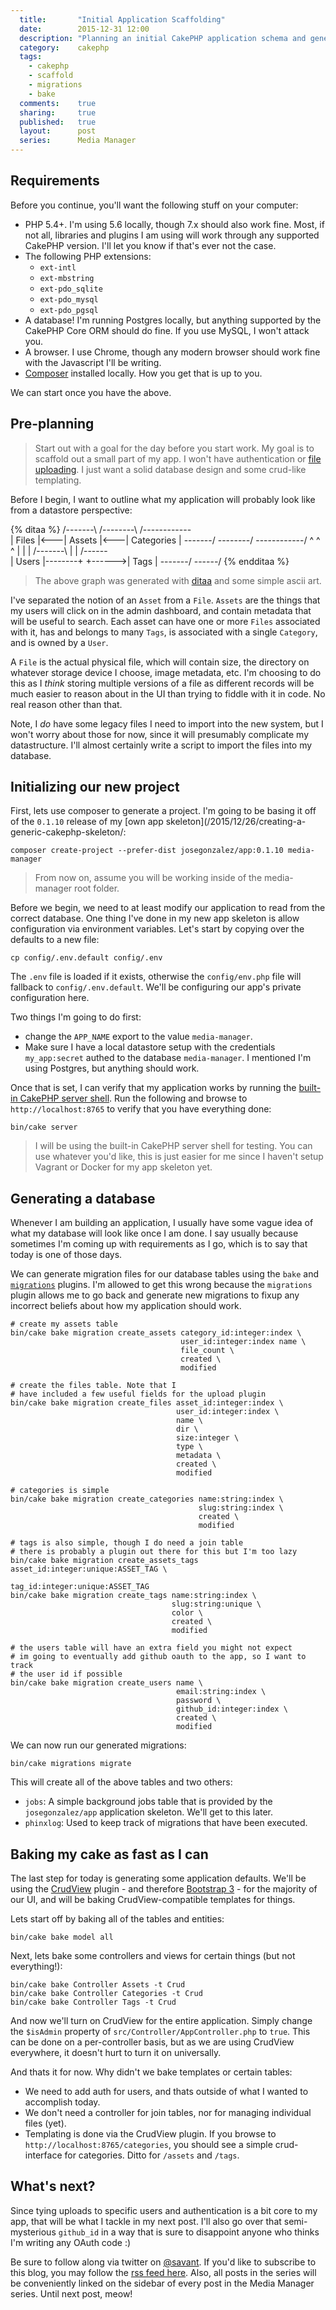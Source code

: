 ```yaml
---
  title:       "Initial Application Scaffolding"
  date:        2015-12-31 12:00
  description: "Planning an initial CakePHP application schema and generating application code using bake."
  category:    cakephp
  tags:
    - cakephp
    - scaffold
    - migrations
    - bake
  comments:    true
  sharing:     true
  published:   true
  layout:      post
  series:      Media Manager
---
```


## Requirements

Before you continue, you'll want the following stuff on your computer:

- PHP 5.4+. I'm using 5.6 locally, though 7.x should also work fine. Most, if not all, libraries and plugins I am using will work through any supported CakePHP version. I'll let you know if that's ever not the case.
- The following PHP extensions:
  - `ext-intl`
  - `ext-mbstring`
  - `ext-pdo_sqlite`
  - `ext-pdo_mysql`
  - `ext-pdo_pgsql`
- A database! I'm running Postgres locally, but anything supported by the CakePHP Core ORM should do fine. If you use MySQL, I won't attack you.
- A browser. I use Chrome, though any modern browser should work fine with the Javascript I'll be writing.
- [Composer](https://getcomposer.org/download/) installed locally. How you get that is up to you.

We can start once you have the above.

## Pre-planning

> Start out with a goal for the day before you start work. My goal is to scaffold out a small part of my app. I won't have authentication or [file uploading](/2015/12/05/uploading-files-and-images/). I just want a solid database design and some crud-like templating.

Before I begin, I want to outline what my application will probably look like from a datastore perspective:

{% ditaa %}
/-------\    /--------\    /------------\
| Files |<---| Assets |<---| Categories |
\-------/    \--------/    \------------/
    ^            ^ ^
    |            | |
/-------\        | |       /------\
| Users |--------+ +------>| Tags |
\-------/                  \------/
{% endditaa %}

> The above graph was generated with [ditaa](http://ditaa.sourceforge.net/) and some simple ascii art.

I've separated the notion of an `Asset` from a `File`. `Assets` are the things that my users will click on in the admin dashboard, and contain metadata that will be useful to search. Each asset can have one or more `Files` associated with it, has and belongs to many `Tags`, is associated with a single `Category`, and is owned by a `User`.

A `File` is the actual physical file, which will contain size, the directory on whatever storage device I choose, image metadata, etc. I'm choosing to do this as I *think* storing multiple versions of a file as different records will be much easier to reason about in the UI than trying to fiddle with it in code. No real reason other than that.

Note, I *do* have some legacy files I need to import into the new system, but I won't worry about those for now, since it will presumably complicate my datastructure. I'll almost certainly write a script to import the files into my database.

## Initializing our new project

First, lets use composer to generate a project. I'm going to be basing it off of the `0.1.10` release of my [own app skeleton](/2015/12/26/creating-a-generic-cakephp-skeleton/:

```shell
composer create-project --prefer-dist josegonzalez/app:0.1.10 media-manager
```

> From now on, assume you will be working inside of the media-manager root folder.

Before we begin, we need to at least modify our application to read from the correct database. One thing I've done in my new app skeleton is allow configuration via environment variables. Let's start by copying over the defaults to a new file:

```shell
cp config/.env.default config/.env
```

The `.env` file is loaded if it exists, otherwise the `config/env.php` file will fallback to `config/.env.default`. We'll be configuring our app's private configuration here.

Two things I'm going to do first:

- change the `APP_NAME` export to the value `media-manager`.
- Make sure I have a local datastore setup with the credentials `my_app:secret` authed to the database `media-manager`. I mentioned I'm using Postgres, but anything should work.

Once that is set, I can verify that my application works by running the [built-in CakePHP server shell](/2015/12/17/cakephp-shells-i-didnt-know-about/). Run the following and browse to `http://localhost:8765` to verify that you have everything done:

```shell
bin/cake server
```

> I will be using the built-in CakePHP server shell for testing. You can use whatever you'd like, this is just easier for me since I haven't setup Vagrant or Docker for my app skeleton yet.

## Generating a database

Whenever I am building an application, I usually have some vague idea of what my database will look like once I am done. I say usually because sometimes I'm coming up with requirements as I go, which is to say that today is one of those days.

We can generate migration files for our database tables using the `bake` and [`migrations`](/2015/12/10/faster-database-creation-with-migrations/) plugins. I'm allowed to get this wrong because the `migrations` plugin allows me to go back and generate new migrations to fixup any incorrect beliefs about how my application should work.

```shell
# create my assets table
bin/cake bake migration create_assets category_id:integer:index \
                                      user_id:integer:index name \
                                      file_count \
                                      created \
                                      modified

# create the files table. Note that I
# have included a few useful fields for the upload plugin
bin/cake bake migration create_files asset_id:integer:index \
                                     user_id:integer:index \
                                     name \
                                     dir \
                                     size:integer \
                                     type \
                                     metadata \
                                     created \
                                     modified

# categories is simple
bin/cake bake migration create_categories name:string:index \
                                          slug:string:index \
                                          created \
                                          modified

# tags is also simple, though I do need a join table
# there is probably a plugin out there for this but I'm too lazy
bin/cake bake migration create_assets_tags asset_id:integer:unique:ASSET_TAG \
                                           tag_id:integer:unique:ASSET_TAG
bin/cake bake migration create_tags name:string:index \
                                    slug:string:unique \
                                    color \
                                    created \
                                    modified

# the users table will have an extra field you might not expect
# im going to eventually add github oauth to the app, so I want to track
# the user id if possible
bin/cake bake migration create_users name \
                                     email:string:index \
                                     password \
                                     github_id:integer:index \
                                     created \
                                     modified
```

We can now run our generated migrations:

```shell
bin/cake migrations migrate
```

This will create all of the above tables and two others:

- `jobs`: A simple background jobs table that is provided by the `josegonzalez/app` application skeleton. We'll get to this later.
- `phinxlog`: Used to keep track of migrations that have been executed.

## Baking my cake as fast as I can

The last step for today is generating some application defaults. We'll be using the [CrudView](/2015/12/03/generating-administrative-panels-with-crud-view/) plugin - and therefore [Bootstrap 3](https://getbootstrap.com/) - for the majority of our UI, and will be baking CrudView-compatible templates for things.

Lets start off by baking all of the tables and entities:

```shell
bin/cake bake model all
```

Next, lets bake some controllers and views for certain things (but not everything!):

```shell
bin/cake bake Controller Assets -t Crud
bin/cake bake Controller Categories -t Crud
bin/cake bake Controller Tags -t Crud
```

And now we'll turn on CrudView for the entire application. Simply change the `$isAdmin` property of `src/Controller/AppController.php` to `true`. This can be done on a per-controller basis, but as we are using CrudView everywhere, it doesn't hurt to turn it on universally.

And thats it for now. Why didn't we bake templates or certain tables:

- We need to add auth for users, and thats outside of what I wanted to accomplish today.
- We don't need a controller for join tables, nor for managing individual files (yet).
- Templating is done via the CrudView plugin. If you browse to `http://localhost:8765/categories`, you should see a simple crud-interface for categories. Ditto for `/assets` and `/tags`.

## What's next?

Since tying uploads to specific users and authentication is a bit core to my app, that will be what I tackle in my next post. I'll also go over that semi-mysterious `github_id` in a way that is sure to disappoint anyone who thinks I'm writing any OAuth code :)

Be sure to follow along via twitter on [@savant](https://twitter.com/savant). If you'd like to subscribe to this blog, you may follow the [rss feed here](/atom.xml). Also, all posts in the series will be conveniently linked on the sidebar of every post in the Media Manager series. Until next post, meow!
